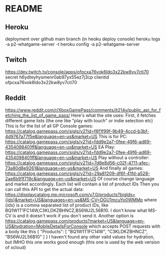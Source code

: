 # README

## Heroku

deployment over github main branch (in heoku deploy console)
heroku logs -a p2-whatgame-server -t
heroku config -a p2-whatgame-server

## Twitch

https://dev.twitch.tv/console/apps/ofpcxa76vok6ldo3x22kw8yv7cti70
secret h6ydteyhysmenr0ab97yx55ez7j3cp
clientid ofpcxa76vok6ldo3x22kw8yv7cti70

## Reddit

https://www.reddit.com/r/XboxGamePass/comments/jt214y/public_api_for_fetching_the_list_of_game_pass/
Here's what the site uses:
First, it fetches different game lists (the one like "play with touch" or indie selection etc)
This is for the list of all GP Console games: https://catalog.gamepass.com/sigls/v2?id=f6f1f99f-9b49-4ccd-b3bf-4d9767a77f5e&language=en-us&market=US
This is for PC: https://catalog.gamepass.com/sigls/v2?id=fdd9e2a7-0fee-49f6-ad69-4354098401ff&language=en-us&market=US
EA Play: https://catalog.gamepass.com/sigls/v2?id=fdd9e2a7-0fee-49f6-ad69-4354098401ff&language=en-us&market=US
Play without a controller: https://catalog.gamepass.com/sigls/v2?id=7d8e8d56-c02f-4711-afec-73a80d8e9261&language=en-us&market=US
And finally all games: https://catalog.gamepass.com/sigls/v2?id=29a81209-df6f-41fd-a528-2ae6b91f719c&language=en-us&market=US
Of course change language and market accordingly. Each list will contain a list of product IDs
Then you can call this API to get the actual data:
https://displaycatalog.mp.microsoft.com/v7.0/products?bigIds={ids}&market=US&languages=en-us&MS-CV=DGU1mcuYo0WMMp
where {ids} is a comma separated list of product IDs, like BQ1W1T1FC14W,C3KLDKZBHNCZ,BS6WJ2L56B10. I don't know what MS-CV is and it doesn't work if you don't send it.
Another option is https://catalog.gamepass.com/products?market=US&language=en-US&hydration=MobileDetailsForConsole which accepts POST requests with a body like this
{
"Products": [ "BQ1W1T1FC14W", "C3KLDKZBHNCZ", "BS6WJ2L56B10" ]
}
I haven't found any other valid values for hydration, but IMHO this one works good enough (this one is used by the web version of xcloud)
